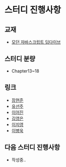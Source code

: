 # 스터디 진행사항

## 교재
- [모던 자바스크립트 딥다이브](https://www.aladin.co.kr/shop/wproduct.aspx?ItemId=251552545)

## 스터디 분량
- Chapter13~18

## 링크
- [장현준](/%EC%9E%A5%ED%98%84%EC%A4%80.md)
- [유선주](/%EC%9C%A0%EC%84%A0%EC%A3%BC.md)
- [이어진](/%EC%9D%B4%EC%96%B4%EC%A7%84.md)
- [김영은](/%EA%B9%80%EC%98%81%EC%9D%80.md)
- [이지영](/%EC%9D%B4%EC%A7%80%EC%98%81.md)
- [이병욱](/%EC%9D%B4%EB%B3%91%EC%9A%B1.md)

## 다음 스터디 진행사항
- 작성중..